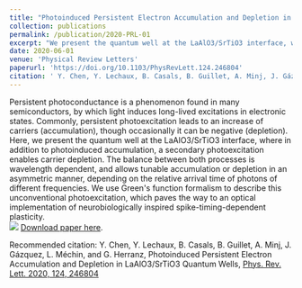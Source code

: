 ```yaml
---
title: "Photoinduced Persistent Electron Accumulation and Depletion in LaAlO3/SrTiO3 Quantum Wells"
collection: publications
permalink: /publication/2020-PRL-01
excerpt: "We present the quantum well at the LaAlO3/SrTiO3 interface, where in addition to photoinduced accumulation, a secondary photoexcitation enables carrier depletion. The balance between both processes is wavelength dependent, and allows tunable accumulation or depletion in an asymmetric manner, depending on the relative arrival time of photons of different frequencies.<br/><img src='https://journals.aps.org/prl/article/10.1103/PhysRevLett.124.246804/figures/3/medium'>"
date: 2020-06-01
venue: 'Physical Review Letters'
paperurl: 'https://doi.org/10.1103/PhysRevLett.124.246804'
citation: ' Y. Chen, Y. Lechaux, B. Casals, B. Guillet, A. Minj, J. Gázquez, L. Méchin, and G. Herranz, Photoinduced Persistent Electron Accumulation and Depletion in LaAlO3/SrTiO3 Quantum Wells, Phys. Rev. Lett. 2020, 124, 246804'
---
```

Persistent photoconductance is a phenomenon found in many semiconductors, by which light induces long-lived excitations in electronic states. Commonly, persistent photoexcitation leads to an increase of carriers (accumulation), though occasionally it can be negative (depletion). Here, we present the quantum well at the LaAlO3/SrTiO3 interface, where in addition to photoinduced accumulation, a secondary photoexcitation enables carrier depletion. The balance between both processes is wavelength dependent, and allows tunable accumulation or depletion in an asymmetric manner, depending on the relative arrival time of photons of different frequencies. We use Green's function formalism to describe this unconventional photoexcitation, which paves the way to an optical implementation of neurobiologically inspired spike-timing-dependent plasticity.
<br/><img src='https://journals.aps.org/prl/article/10.1103/PhysRevLett.124.246804/figures/3/medium'>
[Download paper here](https://doi.org/10.1103/PhysRevLett.124.246804).

Recommended citation: Y. Chen, Y. Lechaux, B. Casals, B. Guillet, A. Minj, J. Gázquez, L. Méchin, and G. Herranz, Photoinduced Persistent Electron Accumulation and Depletion in LaAlO3/SrTiO3 Quantum Wells, [Phys. Rev. Lett. 2020, 124, 246804](https://doi.org/10.1103/PhysRevLett.124.246804)
